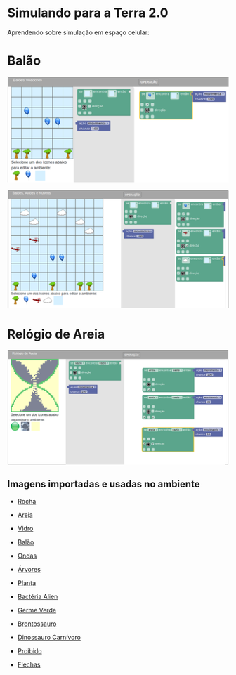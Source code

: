 # Simulando para a Terra 2.0

Aprendendo sobre simulação em espaço celular:

# Balão

[![Balão](images/balloon.png)](harena/scripts/playground/editor.html?source=cell/movement-fly-balloon)

[![Balão, Avião e Nuvem](images/balloon-cloud-plane.png)](harena/scripts/playground/editor.html?source=cell/movement-fly-balloon-cloud-plane)

# Relógio de Areia

[![Relógio de Areia](images/sand-clock.png)](harena/scripts/playground/editor.html?source=cell/movement-sand-clock)

## Imagens importadas e usadas no ambiente

* [Rocha](https://pixabay.com/vectors/rocks-stones-mining-soil-pebbles-155635/)
* [Areia](https://pixabay.com/vectors/template-pattern-seamless-blue-1099298/)
* [Vidro](https://pixabay.com/vectors/ball-balls-glass-glow-glowing-1293319/)
* [Balão](https://pixabay.com/vectors/balloon-blue-shiny-helium-happy-25734/)

* [Ondas](https://pixabay.com/vectors/blue-water-pattern-sea-tide-waves-309761/)

* [Árvores](https://pixabay.com/vectors/tree-environment-ecology-nature-146748/)
* [Planta](https://pixabay.com/vectors/sapling-plant-growing-seedling-154734/)

* [Bactéria Alien](https://pixabay.com/vectors/virus-alien-health-bug-medical-312665/)
* [Germe Verde](https://pixabay.com/vectors/germ-virus-bacteria-infection-308922/)

* [Brontossauro](https://pixabay.com/vectors/brontosaurus-dinosaurs-extinct-37797/)
* [Dinossauro Carnívoro](https://pixabay.com/vectors/cartoon-comic-dino-dinosaur-green-1299393/)

* [Proibido](https://pixabay.com/vectors/no-symbol-prohibition-sign-39767/)
* [Flechas](https://pixabay.com/vectors/arrow-direction-turn-set-left-36877/)